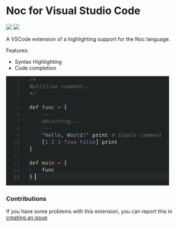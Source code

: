 # Noc for Visual Studio Code

[![](https://vsmarketplacebadge.apphb.com/version/mortim.noc.svg)](https://marketplace.visualstudio.com/items?itemName=mortim.noc) [![](https://vsmarketplacebadge.apphb.com/installs/mortim.noc.svg)](https://marketplace.visualstudio.com/items?itemName=mortim.noc)

A VSCode extension of a highlighting support for the Noc language.

Features:
- Syntax Highlighting
- Code completion

![example](assets/example.png)

### Contributions
If you have some problems with this extension, you can report this in [creating an issue](https://github.com/noc-lang/vscode-noc/issues)
